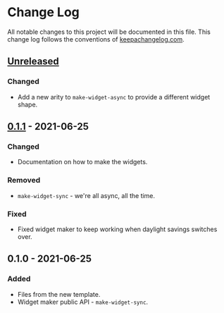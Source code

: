 # Change Log
All notable changes to this project will be documented in this file. This change log follows the conventions of [keepachangelog.com](http://keepachangelog.com/).

## [Unreleased]
### Changed
- Add a new arity to `make-widget-async` to provide a different widget shape.

## [0.1.1] - 2021-06-25
### Changed
- Documentation on how to make the widgets.

### Removed
- `make-widget-sync` - we're all async, all the time.

### Fixed
- Fixed widget maker to keep working when daylight savings switches over.

## 0.1.0 - 2021-06-25
### Added
- Files from the new template.
- Widget maker public API - `make-widget-sync`.

[Unreleased]: https://github.com/your-name/imgor/compare/0.1.1...HEAD
[0.1.1]: https://github.com/your-name/imgor/compare/0.1.0...0.1.1
